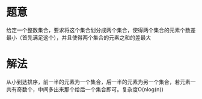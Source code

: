 # 题意

给定一个整数集合，要求将这个集合划分成两个集合，使得两个集合的元素个数差最小（首先满足这个），并且使得两个集合的元素之和的差最大

# 解法

从小到达排序，前一半的元素为一个集合，后一半的元素为另一个集合，若元素一共有奇数个，中间多出来那个给后一个集合即可。复杂度O(nlog(n))